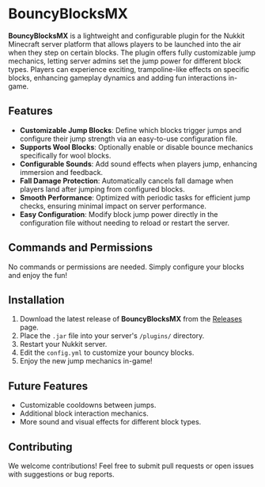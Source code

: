 # BouncyBlocksMX

**BouncyBlocksMX** is a lightweight and configurable plugin for the Nukkit Minecraft server platform that allows players to be launched into the air when they step on certain blocks. The plugin offers fully customizable jump mechanics, letting server admins set the jump power for different block types. Players can experience exciting, trampoline-like effects on specific blocks, enhancing gameplay dynamics and adding fun interactions in-game.

## Features

- **Customizable Jump Blocks**: Define which blocks trigger jumps and configure their jump strength via an easy-to-use configuration file.
- **Supports Wool Blocks**: Optionally enable or disable bounce mechanics specifically for wool blocks.
- **Configurable Sounds**: Add sound effects when players jump, enhancing immersion and feedback.
- **Fall Damage Protection**: Automatically cancels fall damage when players land after jumping from configured blocks.
- **Smooth Performance**: Optimized with periodic tasks for efficient jump checks, ensuring minimal impact on server performance.
- **Easy Configuration**: Modify block jump power directly in the configuration file without needing to reload or restart the server.

## Commands and Permissions

No commands or permissions are needed. Simply configure your blocks and enjoy the fun!

## Installation

1. Download the latest release of **BouncyBlocksMX** from the [Releases]([https://github.com/your-repo/releases](https://github.com/Miroshka000/BouncyBlockMX/releases)) page.
2. Place the `.jar` file into your server's `/plugins/` directory.
3. Restart your Nukkit server.
4. Edit the `config.yml` to customize your bouncy blocks.
5. Enjoy the new jump mechanics in-game!

## Future Features

- Customizable cooldowns between jumps.
- Additional block interaction mechanics.
- More sound and visual effects for different block types.

## Contributing

We welcome contributions! Feel free to submit pull requests or open issues with suggestions or bug reports.
